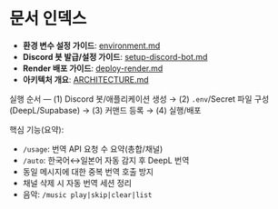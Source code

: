 # 문서 인덱스

- **환경 변수 설정 가이드**: [environment.md](./environment.md)
- **Discord 봇 발급/설정 가이드**: [setup-discord-bot.md](./setup-discord-bot.md)
- **Render 배포 가이드**: [deploy-render.md](./deploy-render.md)
- **아키텍처 개요**: [ARCHITECTURE.md](./ARCHITECTURE.md)

실행 순서 — (1) Discord 봇/애플리케이션 생성 → (2) `.env`/Secret 파일 구성(DeepL/Supabase) → (3) 커맨드 등록 → (4) 실행/배포

핵심 기능(요약):

- `/usage`: 번역 API 요청 수 요약(총합/채널)
- `/auto`: 한국어↔일본어 자동 감지 후 DeepL 번역
- 동일 메시지에 대한 중복 번역 호출 방지
- 채널 삭제 시 자동 번역 세션 정리
 - 음악: `/music play|skip|clear|list`
